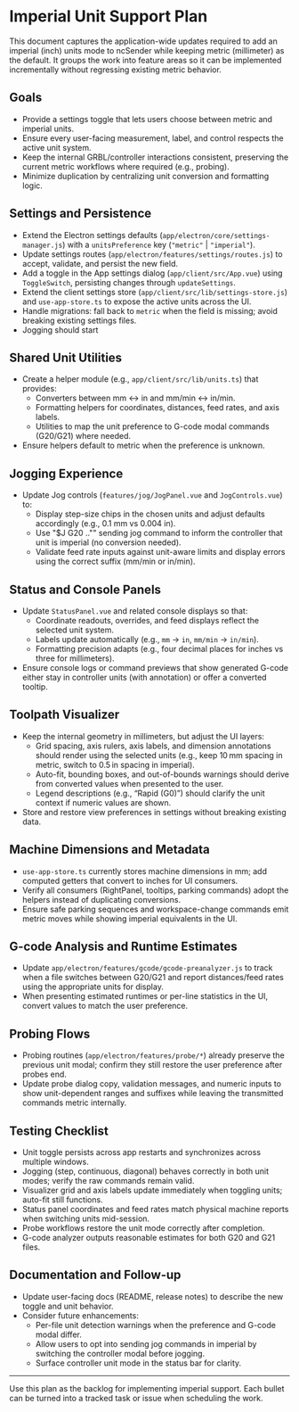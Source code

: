 # Imperial Unit Support Plan

This document captures the application-wide updates required to add an imperial (inch) units mode to ncSender while keeping metric (millimeter) as the default. It groups the work into feature areas so it can be implemented incrementally without regressing existing metric behavior.

## Goals

- Provide a settings toggle that lets users choose between metric and imperial units.
- Ensure every user-facing measurement, label, and control respects the active unit system.
- Keep the internal GRBL/controller interactions consistent, preserving the current metric workflows where required (e.g., probing).
- Minimize duplication by centralizing unit conversion and formatting logic.

## Settings and Persistence

- Extend the Electron settings defaults (`app/electron/core/settings-manager.js`) with a `unitsPreference` key (`"metric"` | `"imperial"`).
- Update settings routes (`app/electron/features/settings/routes.js`) to accept, validate, and persist the new field.
- Add a toggle in the App settings dialog (`app/client/src/App.vue`) using `ToggleSwitch`, persisting changes through `updateSettings`.
- Extend the client settings store (`app/client/src/lib/settings-store.js`) and `use-app-store.ts` to expose the active units across the UI.
- Handle migrations: fall back to `metric` when the field is missing; avoid breaking existing settings files.
- Jogging should start

## Shared Unit Utilities

- Create a helper module (e.g., `app/client/src/lib/units.ts`) that provides:
  - Converters between mm ↔ in and mm/min ↔ in/min.
  - Formatting helpers for coordinates, distances, feed rates, and axis labels.
  - Utilities to map the unit preference to G-code modal commands (G20/G21) where needed.
- Ensure helpers default to metric when the preference is unknown.

## Jogging Experience

- Update Jog controls (`features/jog/JogPanel.vue` and `JogControls.vue`) to:
  - Display step-size chips in the chosen units and adjust defaults accordingly (e.g., 0.1 mm vs 0.004 in).
  - Use "$J G20 .."" sending jog command to inform the controller that unit is imperial (no conversion needed).
  - Validate feed rate inputs against unit-aware limits and display errors using the correct suffix (mm/min or in/min).


## Status and Console Panels

- Update `StatusPanel.vue` and related console displays so that:
  - Coordinate readouts, overrides, and feed displays reflect the selected unit system.
  - Labels update automatically (e.g., `mm` → `in`, `mm/min` → `in/min`).
  - Formatting precision adapts (e.g., four decimal places for inches vs three for millimeters).
- Ensure console logs or command previews that show generated G-code either stay in controller units (with annotation) or offer a converted tooltip.

## Toolpath Visualizer

- Keep the internal geometry in millimeters, but adjust the UI layers:
  - Grid spacing, axis rulers, axis labels, and dimension annotations should render using the selected units (e.g., keep 10 mm spacing in metric, switch to 0.5 in spacing in imperial).
  - Auto-fit, bounding boxes, and out-of-bounds warnings should derive from converted values when presented to the user.
  - Legend descriptions (e.g., “Rapid (G0)”) should clarify the unit context if numeric values are shown.
- Store and restore view preferences in settings without breaking existing data.

## Machine Dimensions and Metadata

- `use-app-store.ts` currently stores machine dimensions in mm; add computed getters that convert to inches for UI consumers.
- Verify all consumers (RightPanel, tooltips, parking commands) adopt the helpers instead of duplicating conversions.
- Ensure safe parking sequences and workspace-change commands emit metric moves while showing imperial equivalents in the UI.

## G-code Analysis and Runtime Estimates

- Update `app/electron/features/gcode/gcode-preanalyzer.js` to track when a file switches between G20/G21 and report distances/feed rates using the appropriate units for display.
- When presenting estimated runtimes or per-line statistics in the UI, convert values to match the user preference.

## Probing Flows

- Probing routines (`app/electron/features/probe/*`) already preserve the previous unit modal; confirm they still restore the user preference after probes end.
- Update probe dialog copy, validation messages, and numeric inputs to show unit-dependent ranges and suffixes while leaving the transmitted commands metric internally.

## Testing Checklist

- Unit toggle persists across app restarts and synchronizes across multiple windows.
- Jogging (step, continuous, diagonal) behaves correctly in both unit modes; verify the raw commands remain valid.
- Visualizer grid and axis labels update immediately when toggling units; auto-fit still functions.
- Status panel coordinates and feed rates match physical machine reports when switching units mid-session.
- Probe workflows restore the unit mode correctly after completion.
- G-code analyzer outputs reasonable estimates for both G20 and G21 files.

## Documentation and Follow-up

- Update user-facing docs (README, release notes) to describe the new toggle and unit behavior.
- Consider future enhancements:
  - Per-file unit detection warnings when the preference and G-code modal differ.
  - Allow users to opt into sending jog commands in imperial by switching the controller modal before jogging.
  - Surface controller unit mode in the status bar for clarity.

---

Use this plan as the backlog for implementing imperial support. Each bullet can be turned into a tracked task or issue when scheduling the work.
